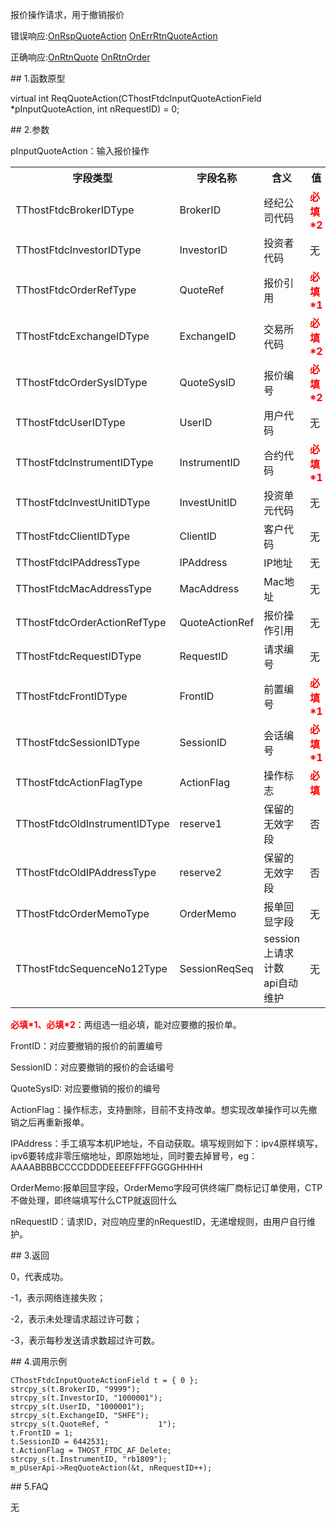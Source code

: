 <p>报价操作请求，用于撤销报价</p>
<p>错误响应:<a href="../../CTHOSTFTDCTRADERAPI/ONRSPQUOTEACTION/">OnRspQuoteAction</a> <a href="../../CTHOSTFTDCTRADERAPI/ONERRRTNQUOTEACTION/">OnErrRtnQuoteAction</a></p>
<p>正确响应:<a href="../../CTHOSTFTDCTRADERAPI/ONRTNQUOTE/">OnRtnQuote</a> <a href="../../CTHOSTFTDCTRADERAPI/ONRTNORDER/">OnRtnOrder</a></p>
<span class="anchor" id="80c1f551-f1e1-46fc-8c5a-3c5681c85190"></span>
## 1.函数原型
<p>virtual int ReqQuoteAction(CThostFtdcInputQuoteActionField *pInputQuoteAction, int nRequestID) = 0;</p>
<span class="anchor" id="66f89bb1-1032-4959-877a-5834b76ed387"></span>
## 2.参数
<p>pInputQuoteAction：输入报价操作</p>
<table><tr><th style="TEXT-ALIGN: center;">字段类型</th><th style="TEXT-ALIGN: center;">字段名称</th><th style="TEXT-ALIGN: center;">含义</th><th style="TEXT-ALIGN: center;">值</th></tr><tr><td style="TEXT-ALIGN: left;">TThostFtdcBrokerIDType</td>
<td style="TEXT-ALIGN: left;">BrokerID</td>
<td style="TEXT-ALIGN: left;">经纪公司代码</td>
<td style="TEXT-ALIGN: left;"><strong><font color="#FF0000">必填*2</font></strong></td>
</tr>
<tr><td style="TEXT-ALIGN: left;">TThostFtdcInvestorIDType</td>
<td style="TEXT-ALIGN: left;">InvestorID</td>
<td style="TEXT-ALIGN: left;">投资者代码</td>
<td style="TEXT-ALIGN: left;">无</td>
</tr>
<tr><td style="TEXT-ALIGN: left;">TThostFtdcOrderRefType</td>
<td style="TEXT-ALIGN: left;">QuoteRef</td>
<td style="TEXT-ALIGN: left;">报价引用</td>
<td style="TEXT-ALIGN: left;"><strong><font color="#FF0000">必填*1</font></strong></td>
</tr>
<tr><td style="TEXT-ALIGN: left;">TThostFtdcExchangeIDType</td>
<td style="TEXT-ALIGN: left;">ExchangeID</td>
<td style="TEXT-ALIGN: left;">交易所代码</td>
<td style="TEXT-ALIGN: left;"><strong><font color="#FF0000">必填*2</font></strong></td>
</tr>
<tr><td style="TEXT-ALIGN: left;">TThostFtdcOrderSysIDType</td>
<td style="TEXT-ALIGN: left;">QuoteSysID</td>
<td style="TEXT-ALIGN: left;">报价编号</td>
<td style="TEXT-ALIGN: left;"><strong><font color="#FF0000">必填*2</font></strong></td>
</tr>
<tr><td style="TEXT-ALIGN: left;">TThostFtdcUserIDType</td>
<td style="TEXT-ALIGN: left;">UserID</td>
<td style="TEXT-ALIGN: left;">用户代码</td>
<td style="TEXT-ALIGN: left;">无</td>
</tr>
<tr><td style="TEXT-ALIGN: left;">TThostFtdcInstrumentIDType</td>
<td style="TEXT-ALIGN: left;">InstrumentID</td>
<td style="TEXT-ALIGN: left;">合约代码</td>
<td style="TEXT-ALIGN: left;"><strong><font color="#FF0000">必填*1</font></strong></td>
</tr>
<tr><td style="TEXT-ALIGN: left;">TThostFtdcInvestUnitIDType</td>
<td style="TEXT-ALIGN: left;">InvestUnitID</td>
<td style="TEXT-ALIGN: left;">投资单元代码</td>
<td style="TEXT-ALIGN: left;">无</td>
</tr>
<tr><td style="TEXT-ALIGN: left;">TThostFtdcClientIDType</td>
<td style="TEXT-ALIGN: left;">ClientID</td>
<td style="TEXT-ALIGN: left;">客户代码</td>
<td style="TEXT-ALIGN: left;">无</td>
</tr>
<tr><td style="TEXT-ALIGN: left;">TThostFtdcIPAddressType</td>
<td style="TEXT-ALIGN: left;">IPAddress</td>
<td style="TEXT-ALIGN: left;">IP地址</td>
<td style="TEXT-ALIGN: left;">无</td>
</tr>
<tr><td style="TEXT-ALIGN: left;">TThostFtdcMacAddressType</td>
<td style="TEXT-ALIGN: left;">MacAddress</td>
<td style="TEXT-ALIGN: left;">Mac地址</td>
<td style="TEXT-ALIGN: left;">无</td>
</tr>
<tr><td style="TEXT-ALIGN: left;">TThostFtdcOrderActionRefType</td>
<td style="TEXT-ALIGN: left;">QuoteActionRef</td>
<td style="TEXT-ALIGN: left;">报价操作引用</td>
<td style="TEXT-ALIGN: left;">无</td>
</tr>
<tr><td style="TEXT-ALIGN: left;">TThostFtdcRequestIDType</td>
<td style="TEXT-ALIGN: left;">RequestID</td>
<td style="TEXT-ALIGN: left;">请求编号</td>
<td style="TEXT-ALIGN: left;">无</td>
</tr>
<tr><td style="TEXT-ALIGN: left;">TThostFtdcFrontIDType</td>
<td style="TEXT-ALIGN: left;">FrontID</td>
<td style="TEXT-ALIGN: left;">前置编号</td>
<td style="TEXT-ALIGN: left;"><strong><font color="#FF0000">必填*1</font></strong></td>
</tr>
<tr><td style="TEXT-ALIGN: left;">TThostFtdcSessionIDType</td>
<td style="TEXT-ALIGN: left;">SessionID</td>
<td style="TEXT-ALIGN: left;">会话编号</td>
<td style="TEXT-ALIGN: left;"><strong><font color="#FF0000">必填*1</font></strong></td>
</tr>
<tr><td style="TEXT-ALIGN: left;">TThostFtdcActionFlagType</td>
<td style="TEXT-ALIGN: left;">ActionFlag</td>
<td style="TEXT-ALIGN: left;">操作标志</td>
<td style="TEXT-ALIGN: left;"><strong><font color="#FF0000">必填</font></strong></td>
</tr>
<tr><td style="TEXT-ALIGN: left;">TThostFtdcOldInstrumentIDType</td>
<td style="TEXT-ALIGN: left;">reserve1</td>
<td style="TEXT-ALIGN: left;">保留的无效字段</td>
<td style="TEXT-ALIGN: left;">否</td>
</tr>
<tr><td style="TEXT-ALIGN: left;">TThostFtdcOldIPAddressType</td>
<td style="TEXT-ALIGN: left;">reserve2</td>
<td style="TEXT-ALIGN: left;">保留的无效字段</td>
<td style="TEXT-ALIGN: left;">否</td>
</tr>
<tr><td style="TEXT-ALIGN: left;">TThostFtdcOrderMemoType</td>
<td style="TEXT-ALIGN: left;">OrderMemo</td>
<td style="TEXT-ALIGN: left;">报单回显字段</td>
<td style="TEXT-ALIGN: left;">无</td>
</tr>
<tr><td style="TEXT-ALIGN: left;">TThostFtdcSequenceNo12Type</td>
<td style="TEXT-ALIGN: left;">SessionReqSeq</td>
<td style="TEXT-ALIGN: left;">session上请求计数 api自动维护</td>
<td style="TEXT-ALIGN: left;">无</td>
</tr>
</table>
<p><strong><font color="#FF0000">必填*1、必填*2</font></strong>：两组选一组必填，能对应要撤的报价单。</p>
<p>FrontID：对应要撤销的报价的前置编号</p>
<p>SessionID：对应要撤销的报价的会话编号</p>
<p>QuoteSysID: 对应要撤销的报价的编号</p>
<p>ActionFlag：操作标志，支持删除，目前不支持改单。想实现改单操作可以先撤销之后再重新报单。</p>
<p>IPAddress：手工填写本机IP地址，不自动获取。填写规则如下：ipv4原样填写，ipv6要转成非零压缩地址，即原始地址，同时要去掉冒号，eg：AAAABBBBCCCCDDDDEEEEFFFFGGGGHHHH</p>
<p>OrderMemo:报单回显字段，OrderMemo字段可供终端厂商标记订单使用，CTP不做处理，即终端填写什么CTP就返回什么</p>
<p>nRequestID：请求ID，对应响应里的nRequestID，无递增规则，由用户自行维护。</p>
<span class="anchor" id="37ca3d24-5e7f-4d7e-9af0-25609a7776bb"></span>
## 3.返回
<p>0，代表成功。</p>
<p>-1，表示网络连接失败；</p>
<p>-2，表示未处理请求超过许可数；</p>
<p>-3，表示每秒发送请求数超过许可数。</p>
<span class="anchor" id="6119266a-d919-4146-b65c-b53f836d9b4e"></span>
## 4.调用示例
<pre><code>CThostFtdcInputQuoteActionField t = { 0 };
strcpy_s(t.BrokerID, "9999");
strcpy_s(t.InvestorID, "1000001");
strcpy_s(t.UserID, "1000001");
strcpy_s(t.ExchangeID, "SHFE");
strcpy_s(t.QuoteRef, "           1");
t.FrontID = 1;
t.SessionID = 6442531;
t.ActionFlag = THOST_FTDC_AF_Delete;
strcpy_s(t.InstrumentID, "rb1809");
m_pUserApi-&gt;ReqQuoteAction(&amp;t, nRequestID++);
</code></pre>
<span class="anchor" id="1dc26c1b-0964-44fa-a9fb-c4d47933da91"></span>
## 5.FAQ
<p>无</p>
